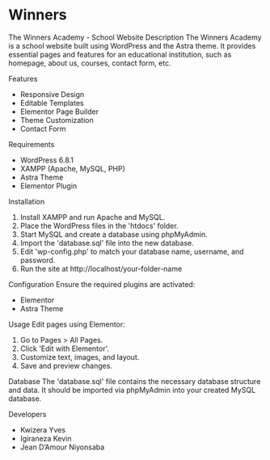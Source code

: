# Winners
The Winners Academy - School Website
Description
The Winners Academy is a school website built using WordPress and the Astra theme. It provides essential pages and features for an educational institution, such as homepage, about us, courses, contact form, etc.

Features
- Responsive Design
- Editable Templates
- Elementor Page Builder
- Theme Customization
- Contact Form

Requirements
- WordPress 6.8.1
- XAMPP (Apache, MySQL, PHP)
- Astra Theme
- Elementor Plugin

Installation
1. Install XAMPP and run Apache and MySQL.
2. Place the WordPress files in the 'htdocs' folder.
3. Start MySQL and create a database using phpMyAdmin.
4. Import the 'database.sql' file into the new database.
5. Edit 'wp-config.php' to match your database name, username, and password.
6. Run the site at http://localhost/your-folder-name

Configuration
Ensure the required plugins are activated:
- Elementor
 - Astra Theme

Usage
Edit pages using Elementor:
1. Go to Pages > All Pages.
2. Click 'Edit with Elementor'.
3. Customize text, images, and layout.
4. Save and preview changes.

Database
The 'database.sql' file contains the necessary database structure and data.
It should be imported via phpMyAdmin into your created MySQL database.

Developers
- Kwizera Yves
- Igiraneza Kevin
- Jean D’Amour Niyonsaba
